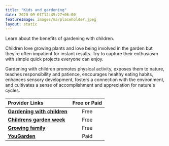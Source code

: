 ```yaml
---
title: "Kids and gardening"
date: 2020-09-01T12:49:27+06:00
featureImage: images/ma/placeholder.jpeg
layout: static
---
```


Learn about the benefits of gardening with children.

Children love growing plants and love being involved in the garden but they’re often impatient for instant results. Try to capture their enthusiasm with simple quick projects everyone can enjoy. 

Gardening with children promotes physical activity, exposes them to nature, teaches responsibility and patience, encourages healthy eating habits, enhances sensory development, fosters a connection with the environment, and cultivates a sense of accomplishment and appreciation for nature's cycles.

| Provider Links      | Free or Paid  |  
| :-----------          | :--------------:      |  
| [**Gardening with children**](https://www.gardeningwithchildren.co.uk/family-zone/) | Free | 
| [**Childrens garden week**](https://www.childrensgardeningweek.co.uk/) | Free | 
| [**Growing family**](https://growingfamily.co.uk/gardening-with-children/gardening-for-kids-10-brilliant-garden-projects-to-do-with-children/) | Free | 
| [**YouGarden**](https://www.awin1.com/cread.php?awinmid=5686&awinaffid=1198638&ued=https%3A%2F%2Fwww.yougarden.com%2F%3Fsource%3DAFFWIN) | Paid | 
  

<br/><br/>






